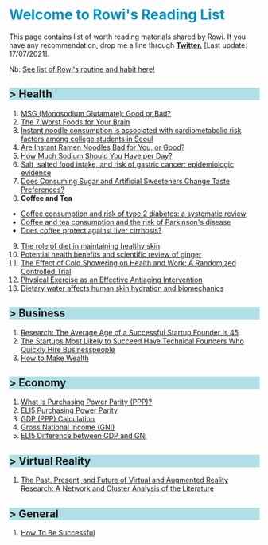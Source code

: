 <h1 style="color:#0492c2;"> Welcome to Rowi's Reading List </h1>

This page contains list of worth reading materials shared by Rowi. If you have any recommendation, drop me a line through [**Twitter.**](https://twitter.com/rowialfata) [Last update: 17/07/2021]. <br>

Nb: [See list of Rowi's routine and habit here!](https://rowialfata.github.io/habit/)


<h2 style="background-color:powderblue;"> > Health </h2>

1. [MSG (Monosodium Glutamate): Good or Bad?](https://www.healthline.com/nutrition/msg-good-or-bad#bottom-line)
2. [The 7 Worst Foods for Your Brain](https://www.healthline.com/nutrition/worst-foods-for-your-brain#TOC_TITLE_HDR_4)
3. [Instant noodle consumption is associated with cardiometabolic risk factors among college students in Seoul](https://www.ncbi.nlm.nih.gov/pmc/articles/PMC5449380/)
4. [Are Instant Ramen Noodles Bad for You, or Good?](https://www.healthline.com/nutrition/ramen-noodles)
5. [How Much Sodium Should You Have per Day?](https://www.healthline.com/nutrition/sodium-per-day)
6. [Salt, salted food intake, and risk of gastric cancer: epidemiologic evidence](https://pubmed.ncbi.nlm.nih.gov/15649247/)
7. [Does Consuming Sugar and Artificial Sweeteners Change Taste Preferences?](https://www.ncbi.nlm.nih.gov/pmc/articles/PMC4500487/)
8. <b> Coffee and Tea </b> <br>
  - [Coffee consumption and risk of type 2 diabetes: a systematic review](https://pubmed.ncbi.nlm.nih.gov/15998896/) <br>
  - [Coffee and tea consumption and the risk of Parkinson's disease](https://pubmed.ncbi.nlm.nih.gov/17712848/) <br>
  - [Does coffee protect against liver cirrhosis?](https://pubmed.ncbi.nlm.nih.gov/11897178/)
9. [The role of diet in maintaining healthy skin](https://www.researchgate.net/publication/330026831_The_role_of_diet_in_maintaining_healthy_skin)
10. [Potential health benefits and scientific review of ginger](https://academicjournals.org/journal/JPP/article-full-text-pdf/56E54E164970)
11. [The Effect of Cold Showering on Health and Work: A Randomized Controlled Trial](https://www.ncbi.nlm.nih.gov/pmc/articles/PMC5025014/)
12. [Physical Exercise as an Effective Antiaging Intervention](https://www.ncbi.nlm.nih.gov/pmc/articles/PMC5457745/?log$=activity)
13. [Dietary water affects human skin hydration and biomechanics](https://www.ncbi.nlm.nih.gov/pmc/articles/PMC4529263/)


<h2 style="background-color:powderblue;"> > Business</h2>

1. [Research: The Average Age of a Successful Startup Founder Is 45](https://hbr.org/2018/07/research-the-average-age-of-a-successful-startup-founder-is-45)
2. [The Startups Most Likely to Succeed Have Technical Founders Who Quickly Hire Businesspeople](https://hbr.org/2017/11/the-startups-most-likely-to-succeed-have-technical-founders-who-quickly-hire-businesspeople)
3. [How to Make Wealth](http://www.paulgraham.com/wealth.html)


<h2 style="background-color:powderblue;"> > Economy </h2>

1. [What Is Purchasing Power Parity (PPP)?](https://www.investopedia.com/updates/purchasing-power-parity-ppp/)
2. [ELI5 Purchasing Power Parity](https://www.reddit.com/r/explainlikeimfive/comments/5c5pay/eli5_what_is_purchasing_power_parity/)
3. [GDP (PPP) Calculation](https://www.youtube.com/watch?v=g8dSoxmoBsg)
4. [Gross National Income (GNI)](https://en.m.wikipedia.org/wiki/Gross_national_income)
5. [ELI5 Difference between GDP and GNI](https://www.reddit.com/r/explainlikeimfive/comments/vqcfw/eli5_what_is_gross_domestic_product_gdp/)


<h2 style="background-color:powderblue;"> > Virtual Reality </h2>

1. [The Past, Present, and Future of Virtual and Augmented Reality Research: A Network and Cluster Analysis of the Literature](https://www.frontiersin.org/articles/10.3389/fpsyg.2018.02086/full)



<h2 style="background-color:powderblue;"> > General </h2>

1. [How To Be Successful](https://blog.samaltman.com/how-to-be-successful)
